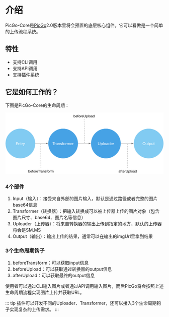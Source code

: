 # 介绍

PicGo-Core是[PicGo](https://github.com/Molunerfinn/PicGo)2.0版本里将会预置的底层核心组件。它可以看做是一个简单的上传流程系统。

## 特性

- 支持CLI调用
- 支持API调用
- 支持插件系统

## 它是如何工作的？

下图是PicGo-Core的生命周期：

![flow](https://raw.githubusercontent.com/Molunerfinn/test/master/picgo/picgo-core.jpg)

### 4个部件

1. Input（输入）：接受来自外部的图片输入，默认是通过路径或者完整的图片base64信息
2. Transformer（转换器）：把输入转换成可以被上传器上传的图片对象（包含图片尺寸、base64、图片名等信息）
3. Uploader（上传器）：将来自转换器的输出上传到指定的地方，默认的上传器将会是SM.MS
4. Output（输出）：输出上传的结果，通常可以在输出的imgUrl里拿到结果

### 3个生命周期钩子

1. beforeTransform：可以获取input信息
2. beforeUpload：可以获取通过转换器的output信息
3. afterUpload：可以获取最终的output信息

使用者可以通过CLI输入图片或者通过API调用输入图片，而后PicGo将会按照上述生命周期流程实现图片上传并获取URL。

::: tip
插件可以开发不同的Uploader、Transformer，还可以接入3个生命周期钩子实现复杂的上传需求。
:::
